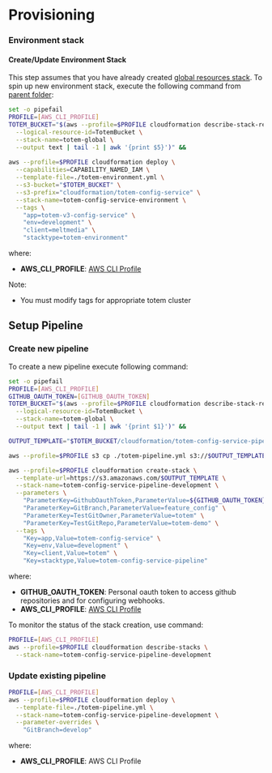 # Provisioning

### Environment stack

#### Create/Update Environment Stack
This step assumes that you have already created [global resources stack](https://github.com/totem/totem-v3/tree/develop/provisioning#creating-global-resources).
To spin up new environment stack, execute the following command from [parent folder](..): 


```bash
set -o pipefail
PROFILE=[AWS_CLI_PROFILE]
TOTEM_BUCKET="$(aws --profile=$PROFILE cloudformation describe-stack-resource \
  --logical-resource-id=TotemBucket \
  --stack-name=totem-global \
  --output text | tail -1 | awk '{print $5}')" &&
    
aws --profile=$PROFILE cloudformation deploy \
  --capabilities=CAPABILITY_NAMED_IAM \
  --template-file=./totem-environment.yml \
  --s3-bucket="$TOTEM_BUCKET" \
  --s3-prefix="cloudformation/totem-config-service" \
  --stack-name=totem-config-service-environment \
  --tags \
    "app=totem-v3-config-service" \
    "env=development" \
    "client=meltmedia" \
    "stacktype=totem-environment"
```

where:
- **AWS_CLI_PROFILE**: [AWS CLI Profile](http://docs.aws.amazon.com/cli/latest/userguide/cli-multiple-profiles.html)


Note:
- You must modify tags for appropriate totem cluster

## Setup Pipeline

### Create new pipeline

To create a new pipeline execute following command: 

```bash
set -o pipefail
PROFILE=[AWS_CLI_PROFILE]
GITHUB_OAUTH_TOKEN=[GITHUB_OAUTH_TOKEN]
TOTEM_BUCKET="$(aws --profile=$PROFILE cloudformation describe-stack-resource \
  --logical-resource-id=TotemBucket \
  --stack-name=totem-global \
  --output text | tail -1 | awk '{print $1}')" &&

OUTPUT_TEMPLATE="$TOTEM_BUCKET/cloudformation/totem-config-service-pipeline-development.yml" && 

aws --profile=$PROFILE s3 cp ./totem-pipeline.yml s3://$OUTPUT_TEMPLATE &&

aws --profile=$PROFILE cloudformation create-stack \
  --template-url=https://s3.amazonaws.com/$OUTPUT_TEMPLATE \
  --stack-name=totem-config-service-pipeline-development \
  --parameters \
    "ParameterKey=GithubOauthToken,ParameterValue=${GITHUB_OAUTH_TOKEN}" \
    "ParameterKey=GitBranch,ParameterValue=feature_config" \
    "ParameterKey=TestGitOwner,ParameterValue=totem" \
    "ParameterKey=TestGitRepo,ParameterValue=totem-demo" \
  --tags \
    "Key=app,Value=totem-config-service" \
    "Key=env,Value=development" \
    "Key=client,Value=totem" \
    "Key=stacktype,Value=totem-config-service-pipeline"
```
where:
- **GITHUB_OAUTH_TOKEN**: Personal oauth token to access github repositories and for configuring webhooks.
- **AWS_CLI_PROFILE**: [AWS CLI Profile](http://docs.aws.amazon.com/cli/latest/userguide/cli-multiple-profiles.html)

To monitor the status of the stack creation, use command:

```bash
PROFILE=[AWS_CLI_PROFILE]
aws --profile=$PROFILE cloudformation describe-stacks \
  --stack-name=totem-config-service-pipeline-development
```

### Update existing pipeline

```bash
PROFILE=[AWS_CLI_PROFILE]
aws --profile=$PROFILE cloudformation deploy \
  --template-file=./totem-pipeline.yml \
  --stack-name=totem-config-service-pipeline-development \
  --parameter-overrides \
    "GitBranch=develop"
```

where:
- **AWS_CLI_PROFILE**: AWS CLI Profile
